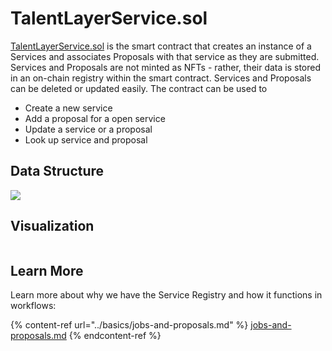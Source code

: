 # TalentLayerService.sol

[TalentLayerService.sol](https://github.com/TalentLayer/talentlayer-id-contracts/blob/main/contracts/TalentLayerService.sol) is the smart contract that creates an instance of a Services and associates Proposals with that service as they are submitted. Services and Proposals are not minted as NFTs - rather, their data is stored in an on-chain registry within the smart contract. Services and Proposals can be deleted or updated easily. The contract can be used to&#x20;

* Create a new service&#x20;
* Add a proposal for a open service&#x20;
* Update a service or a proposal&#x20;
* Look up service and proposal

## Data Structure

![](<../../.gitbook/assets/image (5).png>)

## Visualization

<figure><img src="../../.gitbook/assets/services.svg" alt=""><figcaption></figcaption></figure>

## Learn More

Learn more about why we have the Service Registry and how it functions in workflows:&#x20;

{% content-ref url="../basics/jobs-and-proposals.md" %}
[jobs-and-proposals.md](../basics/jobs-and-proposals.md)
{% endcontent-ref %}
